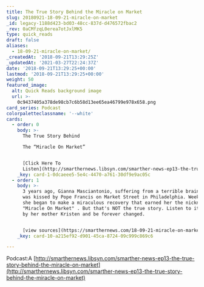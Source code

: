 ```yaml
---
title: The True Story Behind the Miracle on Market
slug: 20180921-18-09-21-miracle-on-market
_id: legacy-1188d423-bd03-48cc-837d-d476572fbac2
_rev: 0aCMfzqL0erea7otJxlMK5
type: quick_reads
draft: false
aliases:
  - 18-09-21-miracle-on-market/
_createdAt: '2018-09-21T13:29:25Z'
_updatedAt: '2021-03-27T22:24:37Z'
date: '2018-09-21T13:29:25+00:00'
lastmod: '2018-09-21T13:29:25+00:00'
weight: 50
featured_image:
  alt: Quick Reads background image
  url: >-
    0c9437405a378de98cb7c6b58d13ee65ea46799e978x658.png
card_series: Podcast
colorpaletteclassname: '--white'
cards:
  - order: 0
    body: >-
      The True Story Behind  

      The “Miracle On Market”


      [Click Here To
      Listen](http://smarthernews.libsyn.com/smarther-news-ep13-the-true-story-behind-the-miracle-on-market)
    _key: card-1-0dcaeee5-5e4c-4470-a761-30df9e9ac05c
  - order: 1
    body: >-
      3 years ago, Gianna Masciantonio, suffering from a terrible brain tumor,
      was kissed by Pope Francis on Market Street in Philadelphia. Weeks later,
      she began to make a miraculous recovery that earned her the nickname
      "Miracle On Market" . But that's NOT the true story. Listen to it as told
      by her mother Kristen and be forever changed.


      [view sources](https://smarthernews.com/18-09-21-miracle-on-market/)
    _key: card-10-a215ef92-d901-45ca-8724-09c999c869c6

---
```

Podcast:A [http://smarthernews.libsyn.com/smarther-news-ep13-the-true-story-behind-the-miracle-on-market](http://smarthernews.libsyn.com/smarther-news-ep13-the-true-story-behind-the-miracle-on-market)